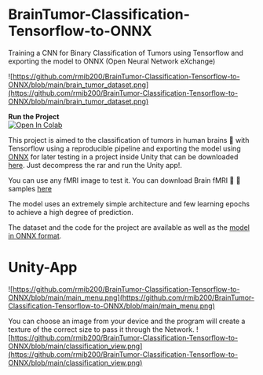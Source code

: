 # BrainTumor-Classification-Tensorflow-to-ONNX
Training a CNN for Binary Classification of Tumors using Tensorflow and exporting the model to ONNX (Open Neural Network eXchange)

![https://github.com/rmib200/BrainTumor-Classification-Tensorflow-to-ONNX/blob/main/brain_tumor_dataset.png](https://github.com/rmib200/BrainTumor-Classification-Tensorflow-to-ONNX/blob/main/brain_tumor_dataset.png)

__Run the Project__ <br> [![Open In Colab](https://colab.research.google.com/assets/colab-badge.svg)]( https://colab.research.google.com/github/rmib200/BrainTumor-Classification-Tensorflow-to-ONNX/blob/main/BrainTumor_Tensorflow_Classification_ONNX.ipynb)

This project is aimed to the classification of tumors in human brains 🧠 with Tensorflow using a reproducible pipeline and exporting the model using [ONNX](https://onnx.ai) for later testing in a project inside Unity that can be downloaded [here](https://github.com/rmib200/BrainTumor-Classification-Tensorflow-to-ONNX/blob/main/brain_tumor_app.rar). Just decompress the rar and run the Unity app!. 

You can use any fMRI image to test it. You can download Brain fMRI 🧠 🧠 samples [here](https://www.kaggle.com/navoneel/brain-mri-images-for-brain-tumor-detection)

The model uses an extremely simple architecture and few learning epochs to achieve a high degree of prediction.

The dataset and the code for the project are available as well as the [model in ONNX format](https://github.com/rmib200/BrainTumor-Classification-Tensorflow-to-ONNX/blob/main/brainTumorModel.onnx).


# Unity-App

![https://github.com/rmib200/BrainTumor-Classification-Tensorflow-to-ONNX/blob/main/main_menu.png](https://github.com/rmib200/BrainTumor-Classification-Tensorflow-to-ONNX/blob/main/main_menu.png)

You can choose an image from your device and the program will create a texture of the correct size to pass it through the Network.
![https://github.com/rmib200/BrainTumor-Classification-Tensorflow-to-ONNX/blob/main/classification_view.png](https://github.com/rmib200/BrainTumor-Classification-Tensorflow-to-ONNX/blob/main/classification_view.png)
